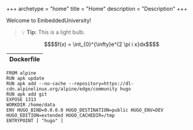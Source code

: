 +++
archetype = "home"
title = "Home"
description = "Description"
+++


Welcome to EmbeddedUniversity!

> :bulb: **Tip:** This is a light bulb.

```math { align="left" }
$$f(x) = \int_{0}^{\infty}e^{2 \pi i x}dx$$
```
| Dockerfile |
| ---------------------- |
```
FROM alpine
RUN apk update
RUN apk add --no-cache --repository=https://dl-cdn.alpinelinux.org/alpine/edge/community hugo
RUN apk add git
EXPOSE 1313
WORKDIR /home/data
ENV HUGO_BIND=0.0.0.0 HUGO_DESTINATION=public HUGO_ENV=DEV HUGO_EDITION=extended HUGO_CACHEDIR=/tmp
ENTRYPOINT [ "hugo" ]
```

